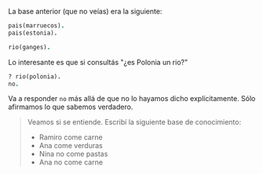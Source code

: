 La base anterior (que no veías) era la siguiente: 

```prolog
pais(marruecos).
pais(estonia).

rio(ganges).
```

Lo interesante es que si consultás "¿es Polonia un rio?" 

```prolog
? rio(polonia).
no.
```

Va a responder `no` más allá de que no lo hayamos dicho explícitamente. Sólo afirmamos lo que sabemos verdadero. 

> Veamos si se entiende. Escribí la siguiente base de conocimiento:
>
>  * Ramiro come carne
>  * Ana come verduras
>  * Nina no come pastas
>  * Ana no come carne
